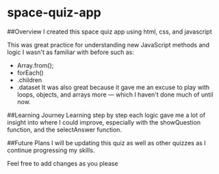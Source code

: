 # space-quiz-app

##Overview
I created this space quiz app using html, css, and javascript

This was great practice for understanding new JavaScript methods and logic I wasn't as familiar with before such as:
  - Array.from();
  - forEach()
  - .children
  - .dataset
It was also great because it gave me an excuse to play with loops, objects, and arrays more — which I haven't done much of until now.


##Learning Journey
Learning step by step each logic gave me a lot of insight into where I could improve, especially with the showQuestion function, and the selectAnswer function. 

##Future Plans
I will be updating this quiz as well as other quizzes as I continue progressing my skills.

Feel free to add changes as you please
